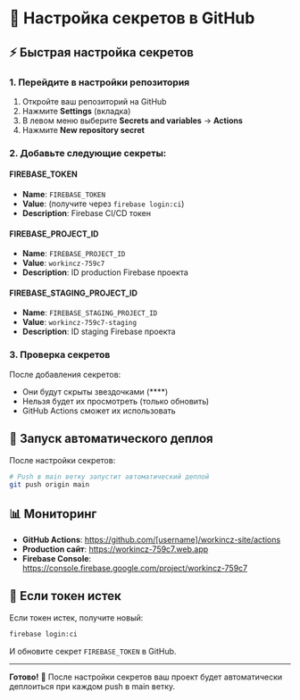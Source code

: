 # 🔐 Настройка секретов в GitHub

## ⚡ Быстрая настройка секретов

### 1. Перейдите в настройки репозитория
1. Откройте ваш репозиторий на GitHub
2. Нажмите **Settings** (вкладка)
3. В левом меню выберите **Secrets and variables** → **Actions**
4. Нажмите **New repository secret**

### 2. Добавьте следующие секреты:

#### FIREBASE_TOKEN
- **Name**: `FIREBASE_TOKEN`
- **Value**: (получите через `firebase login:ci`)
- **Description**: Firebase CI/CD токен

#### FIREBASE_PROJECT_ID
- **Name**: `FIREBASE_PROJECT_ID`
- **Value**: `workincz-759c7`
- **Description**: ID production Firebase проекта

#### FIREBASE_STAGING_PROJECT_ID
- **Name**: `FIREBASE_STAGING_PROJECT_ID`
- **Value**: `workincz-759c7-staging`
- **Description**: ID staging Firebase проекта

### 3. Проверка секретов
После добавления секретов:
- Они будут скрыты звездочками (****)
- Нельзя будет их просмотреть (только обновить)
- GitHub Actions сможет их использовать

## 🚀 Запуск автоматического деплоя

После настройки секретов:

```bash
# Push в main ветку запустит автоматический деплой
git push origin main
```

## 📊 Мониторинг

- **GitHub Actions**: https://github.com/[username]/workincz-site/actions
- **Production сайт**: https://workincz-759c7.web.app
- **Firebase Console**: https://console.firebase.google.com/project/workincz-759c7

## 🔧 Если токен истек

Если токен истек, получите новый:

```bash
firebase login:ci
```

И обновите секрет `FIREBASE_TOKEN` в GitHub.

---

**Готово!** 🎉 После настройки секретов ваш проект будет автоматически деплоиться при каждом push в main ветку. 